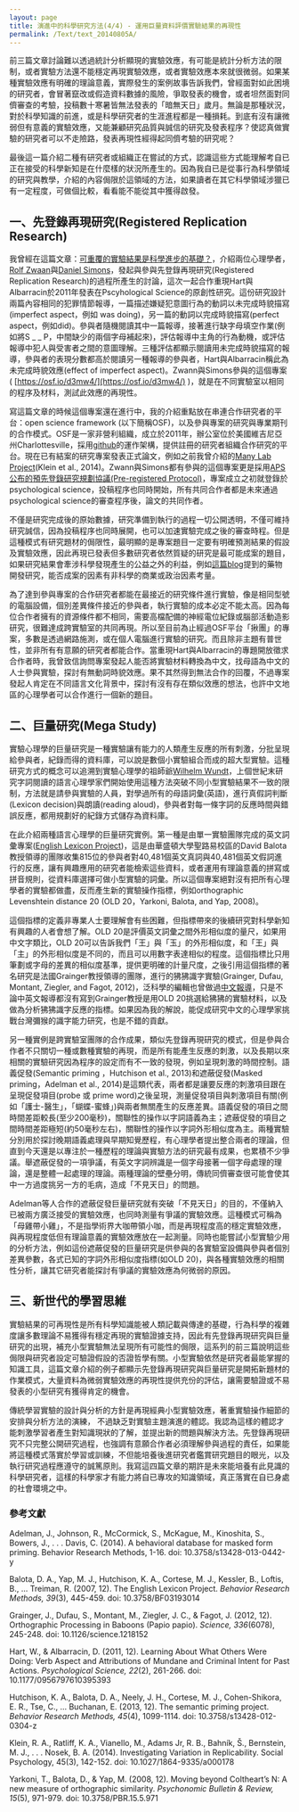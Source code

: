 ```yaml
---
layout: page
title: 演進中的科學研究方法(4/4) - 運用巨量資料評價實驗結果的再現性
permalink: /Text/text_20140805A/
---
```

前三篇文章討論難以透過統計分析顯現的實驗效應，有可能是統計分析方法的限制，或者實驗方法還不能穩定再現實驗效應，或者實驗效應本來就很微弱。如果某種實驗效應有明確的理論意義，實際發生的案例故事告訴我們，曾經面對如此困境的研究者，會冒著竄改或假造資料數據的風險，爭取發表的機會，或者坦然面對同儕審查的考驗，投稿數十寒暑皆無法發表的「暗無天日」歲月。無論是那種狀況，對於科學知識的前進，或是科學研究者的生涯進程都是一種損耗。到底有沒有讓微弱但有意義的實驗效應，又能兼顧研究品質與誠信的研究及發表程序？使認真做實驗的研究者可以不走險路，發表再現性經得起同儕考驗的研究呢？

最後這一篇介紹二種有研究者或組織正在嘗試的方式，認識這些方式能理解考自已正在接受的科學新知是在什麼樣的狀況所產生的。因為我自已是從事行為科學領域的研究與教學，介紹的內容侷限於這領域的方法，如果讀者在其它科學領域涉獵已有一定程度，可做個比較，看看能不能從其中獲得啟發。

## 一、先登錄再現研究(Registered Replication Research)

我曾經在這篇文章：[可重覆的實驗結果是科學進步的基礎？](https://docs.google.com/document/d/1Fru7Y6IddBPWSVxkTV1m6ZmEXaDUHMdt7_IRBCMga_c/edit?usp=sharing)，介紹兩位心理學者，[Rolf Zwaan](http://rolfzwaan.blogspot.tw/)與[Daniel Simons](http://blog.dansimons.com/)，發起與參與先登錄再現研究(Registered Replication Research)的過程所產生的討論，這次一起合作重現Hart與Albarracin於2011年發表在Pscyhological Science的原創性研究。這份研究設計兩篇內容相同的犯罪情節報導，一篇描述嫌疑犯意圖行為的動詞以未完成時貌描寫(imperfect aspect，例如 was doing)，另一篇的動詞以完成時貌描寫(perfect aspect，例如did)。參與者隨機閱讀其中一篇報導，接著進行缺字母填空作業(例如將S _ _ P，中間缺少的兩個字母補起來)，評估報導中主角的行為動機，或評估報導中犯人與受害者之間的意圖理解。三種評估都顯示閱讀用未完成時貌描寫的報導，參與者的表現分數都高於閱讀另一種報導的參與者，Hart與Albarracin稱此為未完成時貌效應(effect of imperfect aspect)。Zwann與Simons參與的這個專案( [https://osf.io/d3mw4/](https://osf.io/d3mw4/) )，就是在不同實驗室以相同的程序及材料，測試此效應的再現性。

寫這篇文章的時候這個專案還在進行中，我的介紹重點放在串連合作研究者的平台：open science framework (以下簡稱OSF)，以及參與專案的研究與專業期刊的合作模式。OSF是一家非營利組織，成立於2011年，辦公室位於美國維吉尼亞州Charlottesville，採用[github](https://github.com/)的運作架構，提供註冊的研究者組織合作研究的平台。現在已有結案的研究專案發表正式論文，例如之前我曾介紹的[Many Lab Project](https://sites.google.com/site/pmsp96/Home/teaching-1/columns/big-replication)(Klein et al., 2014)。Zwann與Simons都有參與的這個專案更是採用[APS公布的預先登錄研究規劃協議(Pre-registered Protocol)](http://www.psychologicalscience.org/index.php/replication)，專案成立之初就登錄於psychological science，投稿程序也同時開始，所有共同合作者都是未來通過psychological science的審查程序後，論文的共同作者。

不僅是研究完成後的原始數據，研究準備到執行的過程一切公開透明，不僅可維持研究誠信，因為投稿程序也同時展開，也可以加速實驗完成之後的審查時程。但是這種模式有研究題材的侷限性，最明顯的是專案題目一定要有明確預測結果的假設及實驗效應，因此再現已發表但多數研究者依然質疑的研究是最可能成案的題目，如果研究結果會牽涉科學發現產生的公益之外的利益，例如[這篇blog](http://www.cogsci.nl/blog/miscellaneous/215-the-pros-and-cons-of-pre-registration-in-fundamental-research)提到的藥物開發研究，能否成案的因素有非科學的商業或政治因素考量。

為了達到參與專案的合作研究者都能在最接近的研究條件進行實驗，像是相同型號的電腦設備，個別差異條件接近的參與者，執行實驗的成本必定不能太高。因為每位合作者擁有的資源條件都不相同，需要高檔配備的神經電位紀錄或腦部活動造影研究，很難達成跨實驗室的共同再現。所以至目前為止經過OSF平台「揪團」的專案，多數是透過網路施測，或在個人電腦進行實驗的研究。而且除非主題有普世性，並非所有有意願的研究者都能合作。當重現Hart與Albarracin的專題開放徵求合作者時，我曾致信詢問專案發起人能否將實驗材料轉換為中文，找母語為中文的人士參與實驗，探討有無動詞時貌效應。果不其然得到無法合作的回覆，不過專案發起人肯定在不同語言文化背景中，探討有沒有存在類似效應的想法，也許中文地區的心理學者可以合作進行一個新的題目。

## 二、巨量研究(Mega Study)

實驗心理學的巨量研究是一種實驗讓有能力的人類產生反應的所有刺激，分批呈現給參與者，紀錄而得的資料庫，可以說是數個小實驗組合而成的超大型實驗。這種研究方式的概念可以追溯到實驗心理學的祖師爺[Wilhelm Wundt](http://en.wikipedia.org/wiki/Wilhelm_Wundt)，上個世紀末研究字詞閱讀的語言心理學家們開始使用這種方法突破不同小型實驗結果不一致的限制，方法就是請參與實驗的人員，對學過所有的母語詞彙(英語)，進行真假詞判斷(Lexicon decision)與朗讀(reading aloud)，參與者對每一條字詞的反應時間與錯誤反應，都用規劃好的紀錄方式儲存為資料庫。

在此介紹兩種語言心理學的巨量研究實例。第一種是由單一實驗團隊完成的英文詞彙專案([English Lexicon Project](http://elexicon.wustl.edu/))，這是由華盛頓大學聖路易校區的David Balota教授領導的團隊收集815位的參與者對40,481個英文真詞與40,481個英文假詞進行的反應，讓有興趣應用的研究者能檢索這些資料，或者運用有理論意義的拼寫或拼音規則，從資料庫選擇可做小型實驗的詞彙。所以這個專案絕對沒有把所有心理學者的實驗都做盡，反而產生新的實驗操作指標，例如orthographic Levenshtein distance 20 (OLD 20，Yarkoni, Balota, and Yap, 2008)。

這個指標的定義非專業人士要理解會有些困難，但指標帶來的後續研究對科學新知有興趣的人者會想了解。OLD 20是評價英文詞彙之間外形相似度的量尺，如果用中文字類比，OLD 20可以告訴我們「王」與「玉」的外形相似度，和「王」與「主」的外形相似度是不同的，而且可以用數字表達相似的程度。這個指標比只用筆劃或字母的差異的相似度基準，提供更明確的計量尺度，之後引用這個指標的著名研究是法國Grainger教授領導的團隊，進行的狒狒識字實驗(Grainger, Dufau, Montant, Ziegler, and Fagot,  2012)，泛科學的編輯也曾做過[中文報導](http://pansci.tw/archives/15277)，只是不論中英文報導都沒有寫到Grainger教授是用OLD 20挑選給狒狒的實驗材料，以及做為分析狒狒識字反應的指標。如果因為我的解說，能促成研究中文的心理學家挑戰台灣彌猴的識字能力研究，也是不錯的貢獻。

另一種實例是跨實驗室團隊的合作成果，類似先登錄再現研究的模式，但是參與合作者不只關切一種或數種實驗的再現，而是所有能產生反應的刺激，以及長期以來相關的實驗研究因為程序的設定而有不一致的發現，例如呈現刺激的時間控制。語義促發(Semantic priming ，Hutchison et al., 2013)和遮蔽促發(Masked priming，Adelman et al., 2014)是這類代表，兩者都是讓要反應的刺激項目跟在呈現促發項目(probe 或 prime word)之後呈現，測量促發項目與刺激項目有關(例如「護士-醫生」，「蝴蝶-蜜蜂」)與兩者無關產生的反應差異。語義促發的項目之間時間差距較長(至少200毫秒)，關聯性的操作以字詞語義為主；遮蔽促發的項目之間時間差距極短(約50毫秒左右)，關聯性的操作以字詞外形相似度為主。兩種實驗分別用於探討晚期語義處理與早期知覺歷程，有心理學者提出整合兩者的理論，但直到今天還是以專注於一種歷程的理論與實驗方法的研究最有成果，也累積不少爭議。舉遮蔽促發的一項爭議，有英文字詞辨識是一個字母接著一個字母處理的理論，還是整體一起處理的理論。兩種理論的壁壘分明，傳統同儕審查很可能會使其中一方過度挑另一方的毛病，造成「不見天日」的問題。

Adelman等人合作的遮蔽促發巨量研究就有突破「不見天日」的目的，不僅納入已被兩方廣泛接受的實驗效應，也同時測量有爭議的實驗效應。這種模式可稱為「母雞帶小雞」，不是指學術界大咖帶領小咖，而是再現程度高的穩定實驗效應，與再現程度低但有理論意義的實驗效應放在一起測量。同時也能嘗試小型實驗少用的分析方法，例如這份遮蔽促發的巨量研究是供參與的各實驗室設備與參與者個別差異參數，各式已知的字詞外形相似度指標(如OLD 20)，與各種實驗效應的相關性分析，讓其它研究者能探討有爭議的實驗效應為何微弱的原因。

## 三、新世代的學習思維

實驗結果的可再現性是所有科學知識能被人類記載與傳達的基礎，行為科學的複雜度讓多數理論不易獲得有穩定再現的實驗證據支持，因此有先登錄再現研究與巨量研究的出現，補充小型實驗無法呈現所有可能性的侷限，這系列的前三篇說明這些侷限與研究者設定可驗證假設的否證哲學有關。小型實驗依然是研究者最能掌握的知識工具，這篇文章介紹的例子都顯示先登錄再現研究與巨量研究是開拓新題材的作業模式，大量資料為微弱實驗效應的再現性提供充份的評估，讓需要驗證或不易發表的小型研究有獲得肯定的機會。

傳統學習實驗的設計與分析的方針是再現經典小型實驗效應，著重實驗操作細節的安排與分析方法的演練， 不過缺乏對實驗主題演進的體認。我認為這樣的體認才能刺激學習者產生對知識現狀的了解，並提出新的問題與解決方法。先登錄再現研究不只完整公開研究過程，也強調有意願合作者必須理解參與過程的責任，如果能將這種模式落實於學習或訓練，不但能培養後進研究者鑑賞研究題目的眼光，以及執行研究過程應遵守的誠篤原則。我寫這四篇文章的期許是未來能培養有此見識的科學研究者，這樣的科學家才有能力將自已專攻的知識領域，真正落實在自已身處的社會環境之中。

        

### 參考文獻

Adelman, J., Johnson, R., McCormick, S., McKague, M., Kinoshita, S., Bowers, J., . . . Davis, C. (2014). A behavioral database for masked form priming. Behavior Research Methods, 1-16. doi: 10.3758/s13428-013-0442-y

Balota, D. A., Yap, M. J., Hutchison, K. A., Cortese, M. J., Kessler, B., Loftis, B., ... Treiman, R. (2007, 12). The English Lexicon Project. *Behavior Research Methods,* *39*(3), 445-459. doi: 10.3758/BF03193014

Grainger, J., Dufau, S., Montant, M., Ziegler, J. C., & Fagot, J. (2012, 12). Orthographic Processing in Baboons (Papio papio). *Science,* *336*(6078), 245-248. doi: 10.1126/science.1218152

Hart, W., & Albarracin, D. (2011, 12). Learning About What Others Were Doing: Verb Aspect and Attributions of Mundane and Criminal Intent for Past Actions. *Psychological Science,* *22*(2), 261-266. doi: 10.1177/0956797610395393

Hutchison, K. A., Balota, D. A., Neely, J. H., Cortese, M. J., Cohen-Shikora, E. R., Tse, C., ... Buchanan, E. (2013, 12). The semantic priming project. *Behavior Research Methods,* *45*(4), 1099-1114. doi: 10.3758/s13428-012-0304-z

Klein, R. A., Ratliff, K. A., Vianello, M., Adams Jr, R. B., Bahník, Š., Bernstein, M. J., . . . Nosek, B. A. (2014). Investigating Variation in Replicability. Social Psychology, 45(3), 142-152. doi: 10.1027/1864-9335/a000178

Yarkoni, T., Balota, D., & Yap, M. (2008, 12). Moving beyond Coltheart’s N: A new measure of orthographic similarity. *Psychonomic Bulletin & Review,* *15*(5), 971-979. doi: 10.3758/PBR.15.5.971

